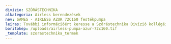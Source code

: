 ```yaml
---
divizio: SZÓRÁSTECHNIKA
alkategoria: Airless berendezések
nev: SAMES - AIRLESS AZUR 72C160 festékpumpa
leiras: További információért keresse a Szórástechnika Divízió kollégáit
boritokep: /uploads/airless-pumpa-azur-72c160.tif
_template: szorastechnika_termek
---
```


